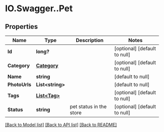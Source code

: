 # IO.Swagger..Pet
## Properties

Name | Type | Description | Notes
------------ | ------------- | ------------- | -------------
**Id** | **long?** |  | [optional] [default to null]
**Category** | [**Category**](Category.md) |  | [optional] [default to null]
**Name** | **string** |  | [default to null]
**PhotoUrls** | **List&lt;string&gt;** |  | [default to null]
**Tags** | [**List&lt;Tag&gt;**](Tag.md) |  | [optional] [default to null]
**Status** | **string** | pet status in the store | [optional] [default to null]

[[Back to Model list]](../README.md#documentation-for-models) [[Back to API list]](../README.md#documentation-for-api-endpoints) [[Back to README]](../README.md)

